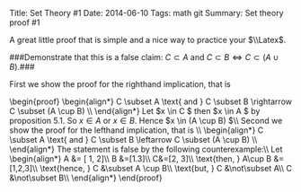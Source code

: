 ﻿Title:  Set Theory #1
Date: 2014-06-10
Tags: math  git 
Summary: Set theory proof #1

A great little proof that is simple and a nice way to practice your $\\Latex$.

###Demonstrate that this is a false claim: $C \subset A$ and $C \subset B \Leftrightarrow C \subset (A \cup B)$.###


First we show the proof for the righthand implication, that is  

\begin{proof}
 \begin{align\*}
 C \subset A \text{ and }  C \subset B \rightarrow C \subset (A \cup B) \\\\ 
 \end{align\*}
 Let $x \in C $ then $x \in A $ by proposition 5.1. So $x \in A$ or $x \in B$. Hence $x \in (A \cup B) $\\\\ 
Second we show the proof for the lefthand implication, that is \\\\
 \begin{align\*}
 C \subset A \text{ and }  C \subset B \leftarrow C \subset (A \cup B) \\\\
 \end{align\*}
 The statement is false by the following counterexample:\\\\
 Let
 \begin{align\*}
 A &= [ 1, 2]\\\\ 
  B &=[1.3]\\\\
  C&=[2, 3]\\\\
 \text{then, } A\cup B &=[1,2,3]\\\\
 \text{hence, } C &\subset A \cup B\\\\
 \text{but,  } C &\not\subset A\\\\
 C &\not\subset B\\\\
 \end{align\*}
\end{proof}
